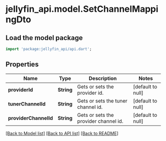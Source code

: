 # jellyfin_api.model.SetChannelMappingDto

## Load the model package
```dart
import 'package:jellyfin_api/api.dart';
```

## Properties
Name | Type | Description | Notes
------------ | ------------- | ------------- | -------------
**providerId** | **String** | Gets or sets the provider id. | [default to null]
**tunerChannelId** | **String** | Gets or sets the tuner channel id. | [default to null]
**providerChannelId** | **String** | Gets or sets the provider channel id. | [default to null]

[[Back to Model list]](../README.md#documentation-for-models) [[Back to API list]](../README.md#documentation-for-api-endpoints) [[Back to README]](../README.md)



